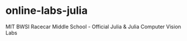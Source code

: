 # online-labs-julia
MIT BWSI Racecar Middle School - Official Julia &amp; Julia Computer Vision Labs
